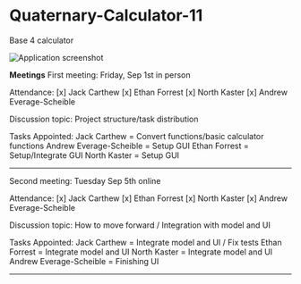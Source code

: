 # Quaternary-Calculator-11
Base 4 calculator

![Application screenshot](https://github.com/Jcarth3w/Quaternary-Calculator-11/blob/main/Screenshot.jpg?raw=true)










**Meetings**
First meeting:
Friday, Sep 1st in person

Attendance:
[x] Jack Carthew
[x] Ethan Forrest
[x] North Kaster
[x] Andrew Everage-Scheible

Discussion topic:
Project structure/task distribution 

Tasks Appointed:
Jack Carthew = Convert functions/basic calculator functions
Andrew Everage-Scheible = Setup GUI 
Ethan Forrest = Setup/Integrate GUI
North Kaster = Setup GUI

*************************************************

Second meeting:
Tuesday Sep 5th online

Attendance:
[x] Jack Carthew
[x] Ethan Forrest
[x] North Kaster
[x] Andrew Everage-Scheible

Discussion topic:
How to move forward / Integration with model and UI

Tasks Appointed:
Jack Carthew = Integrate model and UI / Fix tests
Ethan Forrest = Integrate model and UI
North Kaster = Integrate model and UI
Andrew Everage-Scheible = Finishing UI

*************************************************

